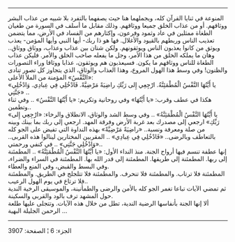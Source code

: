 ------------------------------------------------------------------------

المنوعة في ثنايا القرآن كله، ويجملهما هنا حيث يصفهما بالتفرد بلا شبيه من
عذاب البشر ووثاقهم. أو من عذاب الخلق جميعا ووثاقهم. وذلك مقابل ما أسلف
في السورة من طغيان الطغاة ممثلين في عاد وثمود وفرعون، وإكثارهم من الفساد
في الأرض، مما يتضمن تعذيب الناس وربطهم بالقيود والأغلال. فها هو ذا ربك-
أيها النبي وأيها المؤمن- يعذب ويوثق من كانوا يعذبون الناس ويوثقونهم.
ولكن شتان بين عذاب وعذاب، ووثاق ووثاق.. وهان ما يملكه الخلق من هذا
الأمر، وجل ما يفعله صاحب الخلق والأمر. فليكن عذاب الطغاة للناس ووثاقهم
ما يكون. فسيعذبون هم ويوثقون، عذابا ووثاقا وراء التصورات والظنون! وفي
وسط هذا الهول المروع، وهذا العذاب والوثاق، الذي يتجاوز كل تصور تنادى
«النَّفْسُ» المؤمنة من الملأ الأعلى:  
«يا أَيَّتُهَا النَّفْسُ الْمُطْمَئِنَّةُ. ارْجِعِي إِلى رَبِّكِ راضِيَةً مَرْضِيَّةً. فَادْخُلِي فِي عِبادِي.
وَادْخُلِي جَنَّتِي» ..  
هكذا في عطف وقرب: «يا أَيَّتُهَا» وفي روحانية وتكريم: «يا أَيَّتُهَا النَّفْسُ» .. وفي
ثناء وتطمين..  
«يا أَيَّتُهَا النَّفْسُ الْمُطْمَئِنَّةُ» .. وفي وسط الشد والوثاق، الانطلاق والرخاء:
«ارْجِعِي إِلى رَبِّكِ» ارجعي إلى مصدرك بعد غربة الأرض وفرقة المهد. ارجعي إلى
ربك بما بينك وبينه من صلة ومعرفة ونسبة.. «راضِيَةً مَرْضِيَّةً» بهذه النداوة التي
تفيض على الجو كله بالتعاطف وبالرضى.. «فَادْخُلِي فِي عِبادِي» .. المقربين
المختارين لينالوا هذه القربى.. «وَادْخُلِي جَنَّتِي» .. في كنفي ورحمتي..  
إنها عطفة تنسم فيها أرواح الجنة. منذ النداء الأول: «يا أَيَّتُهَا النَّفْسُ
الْمُطْمَئِنَّةُ» .. المطمئنة إلى ربها. المطمئنة إلى طريقها. المطمئنة إلى قدر
الله بها. المطمئنة في السراء والضراء، وفي البسط والقبض، وفي المنع
والعطاء.  
المطمئنة فلا ترتاب. والمطمئنة فلا تنحرف. والمطمئنة فلا تتلجلج في الطريق.
والمطمئنة فلا ترتاع في يوم الهول الرعيب..  
ثم تمضي الآيات تباعا تغمر الجو كله بالأمن والرضى والطمأنينة، والموسيقى
الرخية الندية حول المشهد ترف بالود والقربى والسكينة.  
ألا إنها الجنة بأنفاسها الرضية الندية، تطل من خلال هذه الآيات. وتتجلى
عليها طلعة الرحمن الجليلة البهية ...

------------------------------------------------------------------------

الجزء: 6 ¦ الصفحة: 3907

